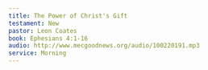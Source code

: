 ```yaml
---
title: The Power of Christ's Gift
testament: New
pastor: Leon Coates
book: Ephesians 4:1-16
audio: http://www.mecgoodnews.org/audio/100220191.mp3
service: Morning 
---
```

